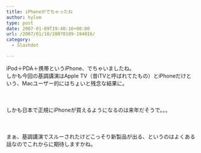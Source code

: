 ```yaml
---
title: iPhoneがでちゃったね
author: hylom
type: post
date: 2007-01-09T19:40:16+00:00
url: /2007/01/10/20070109-194016/
category:
  - Slashdot

---
```

iPod＋PDA＋携帯というiPhone、でちゃいましたね。   
しかも今回の基調講演はApple TV（昔iTVと呼ばれてたもの）とiPhoneだけという、Macユーザー的にはちょいと残念な結果に。</br>  
</br>   
しかも日本で正規にiPhoneが買えるようになるのは来年だそうで。。。</br>  
</br>   
まぁ、基調講演でスルーされたけどこっそり新製品が出る、というのはよくある話なのでこれからに期待しますかね。</br>  
</br>
